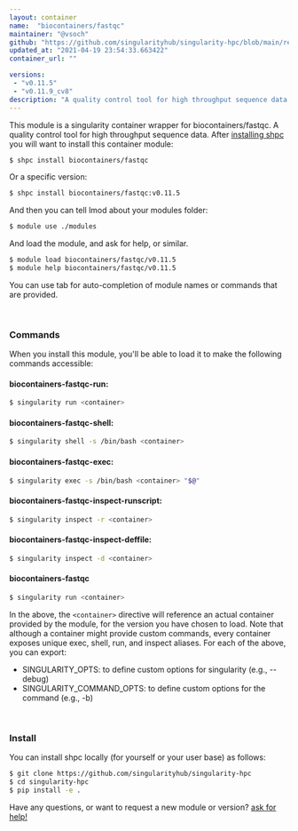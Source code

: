 ```yaml
---
layout: container
name:  "biocontainers/fastqc"
maintainer: "@vsoch"
github: "https://github.com/singularityhub/singularity-hpc/blob/main/registry/biocontainers/fastqc/container.yaml"
updated_at: "2021-04-19 23:54:33.663422"
container_url: ""

versions:
 - "v0.11.5"
 - "v0.11.9_cv8"
description: "A quality control tool for high throughput sequence data."
---
```


This module is a singularity container wrapper for biocontainers/fastqc.
A quality control tool for high throughput sequence data.
After [installing shpc](#install) you will want to install this container module:

```bash
$ shpc install biocontainers/fastqc
```

Or a specific version:

```bash
$ shpc install biocontainers/fastqc:v0.11.5
```

And then you can tell lmod about your modules folder:

```bash
$ module use ./modules
```

And load the module, and ask for help, or similar.

```bash
$ module load biocontainers/fastqc/v0.11.5
$ module help biocontainers/fastqc/v0.11.5
```

You can use tab for auto-completion of module names or commands that are provided.

<br>

### Commands

When you install this module, you'll be able to load it to make the following commands accessible:

#### biocontainers-fastqc-run:

```bash
$ singularity run <container>
```

#### biocontainers-fastqc-shell:

```bash
$ singularity shell -s /bin/bash <container>
```

#### biocontainers-fastqc-exec:

```bash
$ singularity exec -s /bin/bash <container> "$@"
```

#### biocontainers-fastqc-inspect-runscript:

```bash
$ singularity inspect -r <container>
```

#### biocontainers-fastqc-inspect-deffile:

```bash
$ singularity inspect -d <container>
```



#### biocontainers-fastqc

```bash
$ singularity run <container>
```


In the above, the `<container>` directive will reference an actual container provided
by the module, for the version you have chosen to load. Note that although a container
might provide custom commands, every container exposes unique exec, shell, run, and
inspect aliases. For each of the above, you can export:

 - SINGULARITY_OPTS: to define custom options for singularity (e.g., --debug)
 - SINGULARITY_COMMAND_OPTS: to define custom options for the command (e.g., -b)

<br>
  
### Install

You can install shpc locally (for yourself or your user base) as follows:

```bash
$ git clone https://github.com/singularityhub/singularity-hpc
$ cd singularity-hpc
$ pip install -e .
```

Have any questions, or want to request a new module or version? [ask for help!](https://github.com/singularityhub/singularity-hpc/issues)